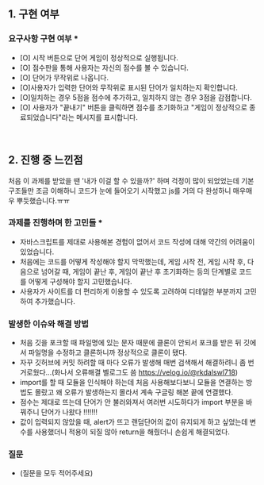 <!--
## 0. 작성 참고 사항

다음 템플릿의 내용을 모두 채운 후 제출해주세요.
> 제목 옆 별표(*) 표시가 없다면 선택사항이므로 채우지 않아도 됩니다.

PR의 제목은 '[이름] 과제 제출합니다'로 통일해주세요.
(예시) [김한울] 과제 제출합니다

해당 PR을 바탕으로 면접을 진행할 예정입니다. 성실하게 작성해주세요.
또한 모든 인턴 선발을 마친 후 지원자 모두의 PR에 리뷰를 해드릴 예정입니다.
리뷰 반영은 선택 사항이니 참고 바랍니다.

해당 에디터가 어렵다면 markdown을 키워드로 검색해서 알아보세요!
-->

## 1. 구현 여부

### 요구사항 구현 여부 \*

- [O] 시작 버튼으로 단어 게임이 정상적으로 실행됩니다.
- [O] 점수판을 통해 사용자는 자신의 점수를 볼 수 있습니다.
- [O] 단어가 무작위로 나옵니다.
- [O]사용자가 입력한 단어와 무작위로 표시된 단어가 일치하는지 확인합니다.
- [O]일치하는 경우 5점을 점수에 추가하고, 일치하지 않는 경우 3점을 감점합니다.
- [O] 사용자가 "끝내기" 버튼을 클릭하면 점수를 초기화하고 "게임이 정상적으로 종료되었습니다"라는 메시지를 표시합니다.

<br>

## 2. 진행 중 느낀점
처음 이 과제를 받았을 땐 '내가 이걸 할 수 있을까?' 하며 걱정이 많이 되었었는데 기본 구조들만 조금 이해하니 코드가 눈에 들어오기 시작했고 js를 거의 다 완성하니 매우매우 뿌듯했습니다.ㅠㅠ 

### 과제를 진행하며 한 고민들 \*
- 자바스크립트를 제대로 사용해본 경험이 없어서 코드 작성에 대해 약간의 어려움이 있었습니다.
- 처음에는 코드를 어떻게 작성해야 할지 막막했는데, 게임 시작 전, 게임 시작 후, 다음으로 넘어갈 때, 게임이 끝난 후, 게임이 끝난 후 초기화하는 등의 단계별로 코드를 어떻게 구성해야 할지 고민했습니다.
- 사용자가 사이트를 더 편리하게 이용할 수 있도록 고려하여 디테일한 부분까지 고민하여 추가했습니다.

### 발생한 이슈와 해결 방법
- 처음 깃을 포크할 때 파일명에 있는 문자 때문에 클론이 안되서 포크를 받은 뒤 깃에서 파일명을 수정하고 클론하니까 정상적으로 클론이 됐다.
- 자꾸 깃허브에 커밋 하려할 때 마다 오류가 발생해 매번 검색해서 해결하려니 좀 번거로웠다...(화나서 오류해결 벨로그도 씀 https://velog.io/@rkdalswl718)
- import를 할 때 모듈을 인식해야 하는데 처음 사용해보다보니 모듈을 연결하는 방법도 몰랐고 왜 오류가 발생하는지 몰라서 계속 구글링 해본 끝에 연결했다.
- 점수는 제대로 뜨는데 단어가 안 불러와져서 여러번 시도하다가 import 부분을 바꿔주니 단어가 나왔다 !!!!!!!
- 값이 입력되지 않았을 때, alert가 뜨고 랜덤단어의 값이 유지되게 하고 싶었는데 변수를 사용했더니 적용이 되질 않아 return을 해줬더니 손쉽게 해결되었다.

### 질문

- (질문을 모두 적어주세요)
